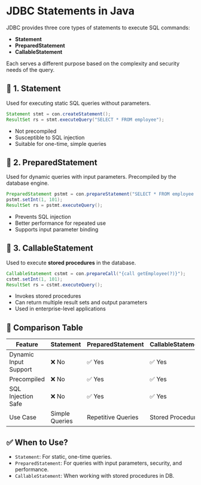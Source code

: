 # JDBC Statements in Java

JDBC provides three core types of statements to execute SQL commands:

- **Statement**
- **PreparedStatement**
- **CallableStatement**

Each serves a different purpose based on the complexity and security needs of the query.


## 🔹 1. Statement

Used for executing static SQL queries without parameters.

```java
Statement stmt = con.createStatement();
ResultSet rs = stmt.executeQuery("SELECT * FROM employee");
```

- Not precompiled
- Susceptible to SQL injection
- Suitable for one-time, simple queries


## 🔹 2. PreparedStatement

Used for dynamic queries with input parameters. Precompiled by the database engine.

```java
PreparedStatement pstmt = con.prepareStatement("SELECT * FROM employee WHERE id = ?");
pstmt.setInt(1, 101);
ResultSet rs = pstmt.executeQuery();
```

- Prevents SQL injection
- Better performance for repeated use
- Supports input parameter binding


## 🔹 3. CallableStatement

Used to execute **stored procedures** in the database.

```java
CallableStatement cstmt = con.prepareCall("{call getEmployee(?)}");
cstmt.setInt(1, 101);
ResultSet rs = cstmt.executeQuery();
```

- Invokes stored procedures
- Can return multiple result sets and output parameters
- Used in enterprise-level applications


## 🧾 Comparison Table

| Feature                | Statement       | PreparedStatement    | CallableStatement        |
|------------------------|-----------------|----------------------|---------------------------|
| Dynamic Input Support  | ❌ No           | ✅ Yes               | ✅ Yes                    |
| Precompiled            | ❌ No           | ✅ Yes               | ✅ Yes                    |
| SQL Injection Safe     | ❌ No           | ✅ Yes               | ✅ Yes                    |
| Use Case               | Simple Queries  | Repetitive Queries   | Stored Procedures         |


## ✅ When to Use?

- `Statement`: For static, one-time queries.
- `PreparedStatement`: For queries with input parameters, security, and performance.
- `CallableStatement`: When working with stored procedures in DB.

